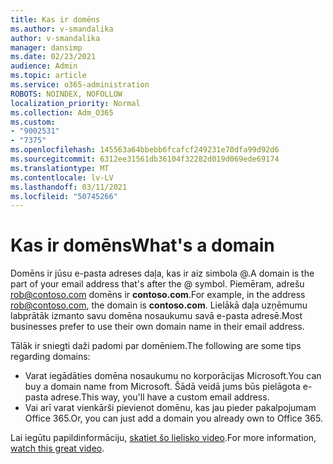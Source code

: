 ```yaml
---
title: Kas ir domēns
ms.author: v-smandalika
author: v-smandalika
manager: dansimp
ms.date: 02/23/2021
audience: Admin
ms.topic: article
ms.service: o365-administration
ROBOTS: NOINDEX, NOFOLLOW
localization_priority: Normal
ms.collection: Adm_O365
ms.custom:
- "9002531"
- "7375"
ms.openlocfilehash: 145563a64bbebb6fcafcf249231e70dfa99d92d6
ms.sourcegitcommit: 6312ee31561db36104f32282d019d069ede69174
ms.translationtype: MT
ms.contentlocale: lv-LV
ms.lasthandoff: 03/11/2021
ms.locfileid: "50745266"
---
```

# <a name="whats-a-domain"></a><span data-ttu-id="92717-102">Kas ir domēns</span><span class="sxs-lookup"><span data-stu-id="92717-102">What's a domain</span></span>

<span data-ttu-id="92717-103">Domēns ir jūsu e-pasta adreses daļa, kas ir aiz simbola @.</span><span class="sxs-lookup"><span data-stu-id="92717-103">A domain is the part of your email address that's after the @ symbol.</span></span> <span data-ttu-id="92717-104">Piemēram, adrešu rob@contoso.com domēns ir **contoso.com**.</span><span class="sxs-lookup"><span data-stu-id="92717-104">For example, in the address rob@contoso.com, the domain is **contoso.com**.</span></span> <span data-ttu-id="92717-105">Lielākā daļa uzņēmumu labprātāk izmanto savu domēna nosaukumu savā e-pasta adresē.</span><span class="sxs-lookup"><span data-stu-id="92717-105">Most businesses prefer to use their own domain name in their email address.</span></span>

<span data-ttu-id="92717-106">Tālāk ir sniegti daži padomi par domēniem.</span><span class="sxs-lookup"><span data-stu-id="92717-106">The following are some tips regarding domains:</span></span>

- <span data-ttu-id="92717-107">Varat iegādāties domēna nosaukumu no korporācijas Microsoft.</span><span class="sxs-lookup"><span data-stu-id="92717-107">You can buy a domain name from Microsoft.</span></span> <span data-ttu-id="92717-108">Šādā veidā jums būs pielāgota e-pasta adrese.</span><span class="sxs-lookup"><span data-stu-id="92717-108">This way, you'll have a custom email address.</span></span>
- <span data-ttu-id="92717-109">Vai arī varat vienkārši pievienot domēnu, kas jau pieder pakalpojumam Office 365.</span><span class="sxs-lookup"><span data-stu-id="92717-109">Or, you can just add a domain you already own to Office 365.</span></span>

<span data-ttu-id="92717-110">Lai iegūtu papildinformāciju, [skatiet šo lielisko video](https://www.youtube.com/watch).</span><span class="sxs-lookup"><span data-stu-id="92717-110">For more information, [watch this great video](https://www.youtube.com/watch).</span></span>